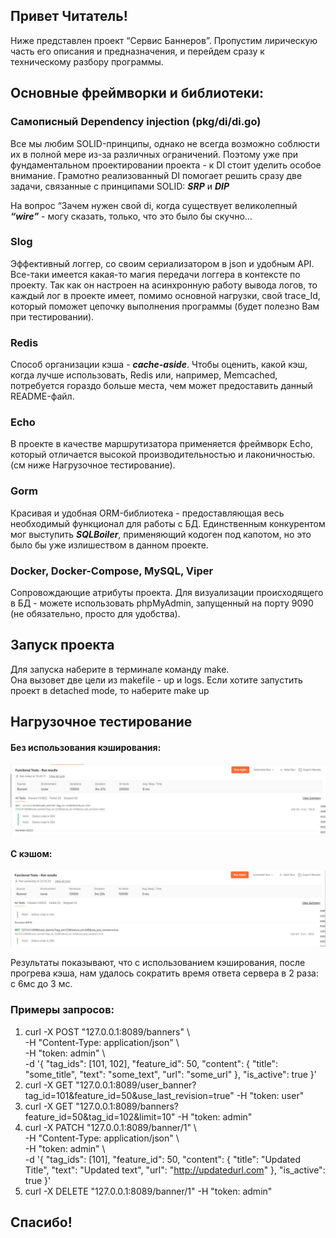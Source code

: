 ## Привет Читатель!   
Ниже представлен проект “Сервис Баннеров”. Пропустим лирическую часть его описания и предназначения, и перейдем сразу к техническому разбору программы.

## Основные фреймворки и библиотеки:

### Самописный Dependency injection (pkg/di/di.go) 
Все мы любим SOLID-принципы, однако не всегда возможно соблюсти их в полной мере из-за различных ограничений. Поэтому уже при фундаментальном проектировании проекта - к DI стоит уделить особое внимание. Грамотно реализованный DI помогает решить сразу две задачи, связанные с принципами SOLID: ***SRP*** и ***DIP***

На вопрос “Зачем нужен свой di, когда существует великолепный ***“wire”*** - могу сказать, только, что это было бы скучно…

### Slog
Эффективный логгер, со своим сериализатором в json и удобным API. Все-таки имеется какая-то магия передачи логгера в контексте по проекту. Так как он настроен на асинхронную работу вывода логов, то каждый лог в проекте имеет, помимо основной нагрузки, свой trace_Id, который поможет цепочку выполнения программы (будет полезно Вам при тестировании).

### Redis
Способ организации кэша - ***cache-aside***. Чтобы оценить, какой кэш, когда лучше использовать, Redis или, например, Memcached, потребуется гораздо больше места, чем может предоставить данный README-файл.

### Echo
В проекте в качестве маршрутизатора применяется фреймворк Echo, который отличается высокой производительностью и лаконичностью. (см ниже Нагрузочное тестирование).

### Gorm
Красивая и удобная ORM-библиотека - предоставляющая весь необходимый функционал для работы с БД. Единственным конкурентом мог выступить ***SQLBoiler***, применяющий кодоген под капотом, но это было бы уже излишеством в данном проекте.

### Docker, Docker-Compose, MySQL, Viper 
Сопровождающие атрибуты проекта. Для визуализации происходящего в БД - можете использовать phpMyAdmin, запущенный на порту 9090 (не обязательно, просто для удобства). 



## Запуск проекта
Для запуска наберите в терминале команду make.   
Она вызовет две цели из makefile - up и logs. Если хотите запустить проект в detached mode, то наберите make up 

## Нагрузочное тестирование

#### Без использования кэширования:
![](images/withOutCache.png)

#### С кэшом:
![](images/withcache.png)

Результаты показывают, что с использованием кэширования, после прогрева кэша, нам удалось сократить время ответа сервера в 2 раза: с 6мс до 3 мс.


### Примеры запросов:
1. curl -X POST "127.0.0.1:8089/banners" \\   
   -H "Content-Type: application/json" \\   
   -H "token: admin" \\   
   -d '{
   "tag_ids": [101, 102],
   "feature_id": 50,
   "content": {
   "title": "some_title",
   "text": "some_text",
   "url": "some_url"
   },
   "is_active": true
   }'
2. curl -X GET "127.0.0.1:8089/user_banner?tag_id=101&feature_id=50&use_last_revision=true"  -H "token: user"
3. curl -X GET "127.0.0.1:8089/banners?feature_id=50&tag_id=102&limit=10" -H "token: admin"
4. curl -X PATCH "127.0.0.1:8089/banner/1" \\  
   -H "Content-Type: application/json" \\  
   -H "token: admin" \\   
   -d '{
   "tag_ids": [101],
   "feature_id": 50,
   "content": {
   "title": "Updated Title",
   "text": "Updated text",
   "url": "http://updatedurl.com"
   },
   "is_active": true
   }'
5. curl -X DELETE "127.0.0.1:8089/banner/1"  -H "token: admin"

## Спасибо!